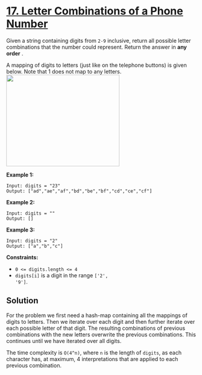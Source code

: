 # [17. Letter Combinations of a Phone Number](https://leetcode.com/problems/letter-combinations-of-a-phone-number/description/)

Given a string containing digits from <code>2-9</code> inclusive, return all possible letter combinations that the number could represent. Return the answer in **any order** .

A mapping of digits to letters (just like on the telephone buttons) is given below. Note that 1 does not map to any letters.
<img alt="" src="https://assets.leetcode.com/uploads/2022/03/15/1200px-telephone-keypad2svg.png" style="width: 300px; height: 243px;">

**Example 1:**

```
Input: digits = "23"
Output: ["ad","ae","af","bd","be","bf","cd","ce","cf"]
```

**Example 2:**

```
Input: digits = ""
Output: []
```

**Example 3:**

```
Input: digits = "2"
Output: ["a","b","c"]
```

**Constraints:**

- <code>0 <= digits.length <= 4</code>
- <code>digits[i]</code> is a digit in the range <code>['2', '9']</code>.

## Solution

For the problem we first need a hash-map containing all the mappings of digits to letters. Then we iterate over each digit and then further iterate over each possible letter of that digit. The resulting combinations of previous combinations with the new letters overwrite the previous combinations. This continues until we have iterated over all digits.

The time complexity is `O(4^n)`, where `n` is the length of `digits`, as each character has, at maximum, 4 interpretations that are applied to each previous combination.
